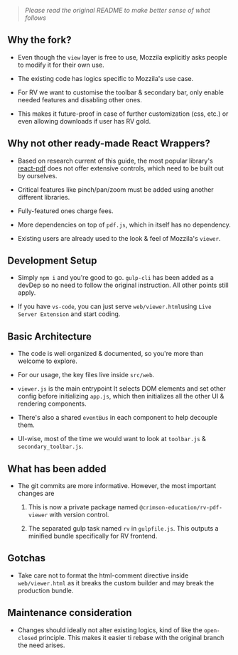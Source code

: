 > _Please read the original README to make better sense of what follows_

## Why the fork?

- Even though the `view` layer is free to use, Mozzila explicitly asks people to modify it for their own use.

- The existing code has logics specific to Mozzila's use case.

- For RV we want to customise the toolbar & secondary bar, only enable needed features and disabling other ones.

- This makes it future-proof in case of further customization (css, etc.) or even allowing downloads if user has RV gold.

## Why not other ready-made React Wrappers?

- Based on research current of this guide, the most popular library's [react-pdf](https://github.com/wojtekmaj/react-pdf) does not offer extensive controls, which need to be built out by ourselves.

- Critical features like pinch/pan/zoom must be added using another different libraries.

- Fully-featured ones charge fees.

- More dependencies on top of `pdf.js`, which in itself has no dependency.

- Existing users are already used to the look & feel of Mozzila's `viewer`.

## Development Setup

- Simply `npm i` and you're good to go. `gulp-cli` has been added as a devDep so no need to follow the original instruction. All other points still apply.

- If you have `vs-code`, you can just serve `web/viewer.html`using `Live Server Extension` and start coding.

## Basic Architecture

- The code is well organized & documented, so you're more than welcome to explore.

- For our usage, the key files live inside `src/web`.

- `viewer.js` is the main entrypoint It selects DOM elements and set other config before initializing `app.js`, which then initializes all the other UI & rendering components.

- There's also a shared `eventBus` in each component to help decouple them.

- UI-wise, most of the time we would want to look at `toolbar.js` & `secondary_toolbar.js`.

## What has been added

- The git commits are more informative. However, the most important changes are

  1. This is now a private package named `@crimson-education/rv-pdf-viewer` with version control.

  2. The separated gulp task named `rv` in `gulpfile.js`. This outputs a minified bundle specifically for RV frontend.

## Gotchas

- Take care not to format the html-comment directive inside `web/viewer.html` as it breaks the custom builder and may break the production bundle.

## Maintenance consideration

- Changes should ideally not alter existing logics, kind of like the `open-closed` principle. This makes it easier ti rebase with the original branch the need arises.
